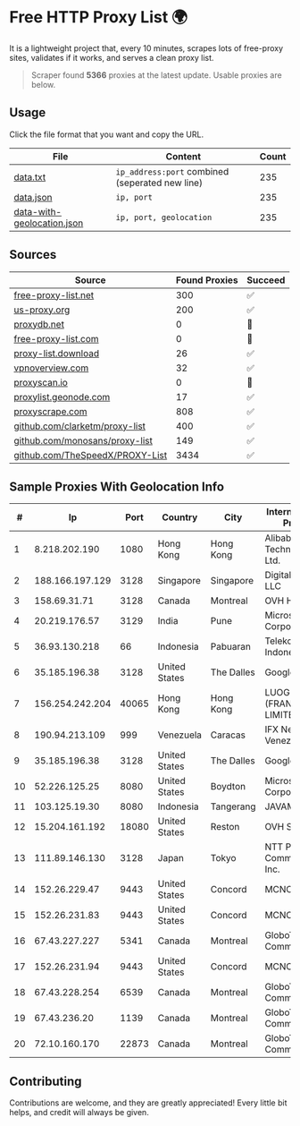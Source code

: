 
# Free HTTP Proxy List 🌍

It is a lightweight project that, every 10 minutes, scrapes lots of free-proxy sites, validates if it works, and serves a clean proxy list.


> Scraper found **5366** proxies at the latest update. Usable proxies are below.

## Usage

Click the file format that you want and copy the URL.


|File|Content|Count|
|----|-------|-----|
|[data.txt](https://raw.githubusercontent.com/themiralay/Proxy-List-World/master/data.txt)|`ip_address:port` combined (seperated new line)|235|
|[data.json](https://raw.githubusercontent.com/themiralay/Proxy-List-World/master/data.json)|`ip, port`|235|
|[data-with-geolocation.json](https://raw.githubusercontent.com/themiralay/Proxy-List-World/master/data-with-geolocation.json)|`ip, port, geolocation`|235|

## Sources

|Source|Found Proxies|Succeed|
|------|-------------|-------|
|[free-proxy-list.net](https://free-proxy-list.net)|300|✅|
|[us-proxy.org](https://www.us-proxy.org)|200|✅|
|[proxydb.net](http://proxydb.net)|0|🚫|
|[free-proxy-list.com](https://free-proxy-list.com/?page=&port=&type%5B%5D=http&type%5B%5D=https&up_time=0&search=Search)|0|🚫|
|[proxy-list.download](https://www.proxy-list.download/HTTP)|26|✅|
|[vpnoverview.com](https://vpnoverview.com/privacy/anonymous-browsing/free-proxy-servers)|32|✅|
|[proxyscan.io](https://www.proxyscan.io)|0|🚫|
|[proxylist.geonode.com](https://proxylist.geonode.com/api/proxy-list?limit=300&page=1&sort_by=lastChecked&sort_type=desc&protocols=http,https)|17|✅|
|[proxyscrape.com](https://api.proxyscrape.com/v2/?request=displayproxies&protocol=http&timeout=10000&country=all&ssl=all&anonymity=all)|808|✅|
|[github.com/clarketm/proxy-list](https://raw.githubusercontent.com/clarketm/proxy-list/master/proxy-list-raw.txt)|400|✅|
|[github.com/monosans/proxy-list](https://raw.githubusercontent.com/monosans/proxy-list/main/proxies/http.txt)|149|✅|
|[github.com/TheSpeedX/PROXY-List](https://raw.githubusercontent.com/TheSpeedX/PROXY-List/master/http.txt)|3434|✅|


## Sample Proxies With Geolocation Info

|#|Ip|Port|Country|City|Internet Service Provider|
|-|--|----|-------|----|-------------------------|
|1|8.218.202.190|1080|Hong Kong|Hong Kong|Alibaba (US) Technology Co., Ltd.|
|2|188.166.197.129|3128|Singapore|Singapore|DigitalOcean, LLC|
|3|158.69.31.71|3128|Canada|Montreal|OVH Hosting|
|4|20.219.176.57|3129|India|Pune|Microsoft Corporation|
|5|36.93.130.218|66|Indonesia|Pabuaran|Telekomunikasi Indonesia|
|6|35.185.196.38|3128|United States|The Dalles|Google LLC|
|7|156.254.242.204|40065|Hong Kong|Hong Kong|LUOGELANG (FRANCE) LIMITED|
|8|190.94.213.109|999|Venezuela|Caracas|IFX Networks Venezuela C.A.|
|9|35.185.196.38|3128|United States|The Dalles|Google LLC|
|10|52.226.125.25|8080|United States|Boydton|Microsoft Corporation|
|11|103.125.19.30|8080|Indonesia|Tangerang|JAVAMEDIA|
|12|15.204.161.192|18080|United States|Reston|OVH SAS|
|13|111.89.146.130|3128|Japan|Tokyo|NTT PC Communications, Inc.|
|14|152.26.229.47|9443|United States|Concord|MCNC|
|15|152.26.231.83|9443|United States|Concord|MCNC|
|16|67.43.227.227|5341|Canada|Montreal|GloboTech Communications|
|17|152.26.231.94|9443|United States|Concord|MCNC|
|18|67.43.228.254|6539|Canada|Montreal|GloboTech Communications|
|19|67.43.236.20|1139|Canada|Montreal|GloboTech Communications|
|20|72.10.160.170|22873|Canada|Montreal|GloboTech Communications|



## Contributing

Contributions are welcome, and they are greatly appreciated! Every
little bit helps, and credit will always be given.

